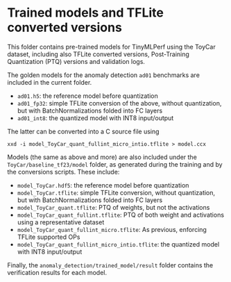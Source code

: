 # Trained models and TFLite converted versions

This folder contains pre-trained models for TinyMLPerf using the ToyCar dataset, including also 
TFLite converted versions, Post-Training Quantization (PTQ) versions and validation logs.

The golden models for the anomaly detection `ad01` benchmarks are included in the current folder.
- `ad01.h5`: the reference model before quantization
- `ad01_fp32`: simple TFLite conversion of the above, without quantization, but with BatchNormalizations folded into FC layers
- `ad01_int8`: the quantized model with INT8 input/output

The latter can be converted into a C source file using
```
xxd -i model_ToyCar_quant_fullint_micro_intio.tflite > model.ccx
```

Models (the same as above and more) are also included under the `ToyCar/baseline_tf23/model` folder, as 
generated during the training and by the conversions scripts. These include:
- `model_ToyCar.hdf5`: the reference model before quantization
- `model_ToyCar.tflite`: simple TFLite conversion, without quantization, but with BatchNormalizations folded into FC layers
- `model_ToyCar_quant.tflite`: PTQ of weights, but not the activations
- `model_ToyCar_quant_fullint.tflite`: PTQ of both weight and activations using a representative dataset
- `model_ToyCar_quant_fullint_micro.tflite`: As previous, enforcing TFLite supported OPs
- `model_ToyCar_quant_fullint_micro_intio.tflite`: the quantized model with INT8 input/output

Finally, the `anomaly_detection/trained_model/result` folder contains the verification results for each model.
